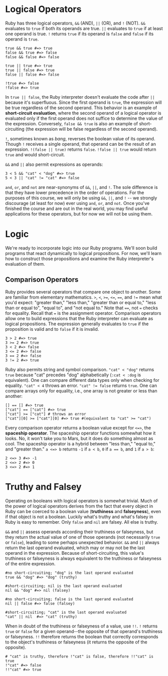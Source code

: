 # Logical Operators

Ruby has three logical operators, `&&` (AND), `||` (OR), and `!` (NOT). `&&` evaluates to `true` if both its operands are true. `||` evaluates to `true` if at least one operand is true. `!` returns `true` if its operand is `false` and `false` if its operand is `true`.

    true && true #=> true
    false && true #=> false
    false && false #=> false

    true || true #=> true
    true || false #=> true
    false || false #=> false

    !true #=> false
    !false #=> true

In `true || false`, the Ruby interpreter doesn't evaluate the code after `||` because it's superfluous. Since the first operand is `true`, the expression will be true regardless of the second operand. This behavior is an example of **short-circuit evaluation**, where the second operand of a logical operator is evaluated only if the first operand does not suffice to determine the value of the expression. Conversely, `false && true` is also an example of short-circuiting (the expression will be false regardless of the second operand).

`!`, sometimes known as _bang_, reverses the boolean value of its operand. Though `!` receives a single operand, that operand can be the result of an expression. `!(false || true)` returns `false`. `!false || true` would return `true` and would short-circuit.

`&&` and `||` also permit expressions as operands:

    3 < 5 && "cat" < "dog" #=> true
    5 < 3 || "cat" != "cat" #=> false

`and`, `or`, and `not` are near-synonyms of `&&`, `||`, and `!`. The sole difference is that they have lower precedence in the order of operations. For the purposes of this course, we will only be using `&&`, `||`, and `!` -- we strongly discourage (at least for now) ever using `and`, `or`, and `not`. Once you've finished the course and are out in the real world, you may find useful applications for these operators, but for now we will not be using them.


# Logic

We're ready to incorporate logic into our Ruby programs. We'll soon build programs that react dynamically to logical propositions. For now, we'll learn how to construct those propositions and examine the Ruby interpreter's evaluation of them.

## Comparison Operators

Ruby provides several operators that compare one object to another. Some are familiar from elementary mathematics. `>`, `<`, `>=`, `<=`, `==`, and `!=` mean what you'd expect: "greater than," "less than," "greater than or equal to," "less than or equal to", "equal to", and "not equal to." Note that `==`, not `=` checks for equality. Recall that `=` is the assignment operator. Comparison operators allow one to build expressions that the Ruby interpreter can evaluate as logical propositions. The expression generally evaluates to `true` if the proposition is valid and to `false` if it is invalid.

    3 > 2 #=> true
    3 >= 2 #=> true
    3 < 2 #=> false
    3 <= 2 #=> false
    3 == 2 #=> false
    3 != 2 #=> true

Ruby also permits string and symbol comparison. `"cat" < "dog"` returns `true` because "cat" precedes "dog" alphabetically (`:cat < :dog` is equivalent). One can compare different data types only when checking for equality. `"cat" < 4` throws an error. `"cat" != false` returns `true`. One can compare arrays only for equality, i.e., one array is not greater or less than another:

    [] == [] #=> true
    ["cat"] == ["cat"] #=> true
    ["cat"] >= ["cat"] # throws an error
    ["cat"][0] >= ["cat"][0] #=> true #(equivalent to "cat" >= "cat")

Every comparison operator returns a boolean value except for `<=>`, the **spaceship operator**. The spaceship operator functions somewhat how it looks. No, it won't take you to Mars, but it does do something almost as cool. The spaceship operator is a hybrid between "less than," "equal to," and "greater than." `a <=> b` returns `-1` if `a < b`, `0` if `a == b`, and `1` if `a > b`:

    2 <=> 3 #=> -1
    2 <=> 2 #=> 0
    3 <=> 2 #=> 1

# Truthy and Falsey

Operating on booleans with logical operators is somewhat trivial. Much of the power of logical operators derives from the fact that every object in Ruby can be coerced to a boolean value (**truthiness** and **falseyness**), even if that object is not a boolean. Luckily what's truthy and what's falsey in Ruby is easy to remember. Only `false` and `nil` are falsey. All else is truthy.

`&&` and `||` assess operands according their truthiness or falseyness, but they return the actual value of one of those operands (not necessarily `true` or `false`), leading to some perhaps unexpected behavior. `&&` and `||` always return the last operand evaluated, which may or may not be the last operand in the expression. Because of short-circuiting, this value's truthiness or falseyness is always equivalent to the truthiness or falseyness of the entire expression.

    #no short-circuiting; "dog" is the last operand evaluated
    true && "dog" #=> "dog" (truthy)

    #short-circuiting; nil is the last operand evaluated
    nil && "dog" #=> nil (falsey)

    #no short-circuiting; false is the last operand evaluated
    nil || false #=> false (falsey)

    #short-circuiting; "cat" is the last operand evaluated
    "cat" || nil  #=> "cat" (truthy)

When in doubt of the truthiness or falseyness of a value, use `!!`. `!` returns `true` or `false` for a given operand--the opposite of that operand's truthiness or falseyness. `!!` therefore returns the boolean that correctly corresponds to the object's truthiness or falseyness (it returns the opposite of the opposite).

    # "cat" is truthy, therefore !"cat" is false, therefore !!"cat" is true
    !"cat" #=> false
    !!"cat" #=> true
